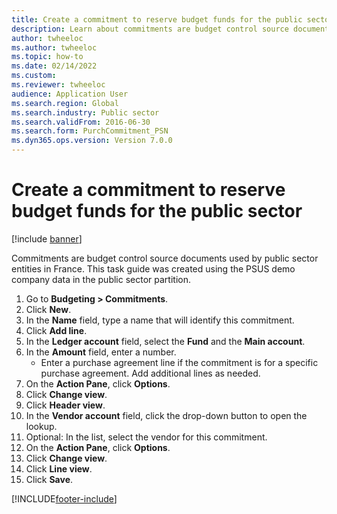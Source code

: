 ```yaml
--- 
title: Create a commitment to reserve budget funds for the public sector
description: Learn about commitments are budget control source documents used by public sector entities in France, including a step-by-step process.
author: twheeloc
ms.author: twheeloc
ms.topic: how-to
ms.date: 02/14/2022
ms.custom:
ms.reviewer: twheeloc    
audience: Application User  
ms.search.region: Global
ms.search.industry: Public sector
ms.search.validFrom: 2016-06-30
ms.search.form: PurchCommitment_PSN
ms.dyn365.ops.version: Version 7.0.0 
---
```


# Create a commitment to reserve budget funds for the public sector

[!include [banner](../../includes/banner.md)]

Commitments are budget control source documents used by public sector entities in France. This task guide was created using the PSUS demo company data in the public sector partition.

1. Go to **Budgeting > Commitments**.
2. Click **New**.
3. In the **Name** field, type a name that will identify this commitment.
4. Click **Add line**.
5. In the **Ledger account** field, select the **Fund** and the **Main account**.
6. In the **Amount** field, enter a number.
    * Enter a purchase agreement line if the commitment is for a specific purchase agreement. Add additional lines as needed.  
7. On the **Action Pane**, click **Options**.
8. Click **Change view**.
9. Click **Header view**.
10. In the **Vendor account** field, click the drop-down button to open the lookup.
11. Optional: In the list, select the vendor for this commitment.
12. On the **Action Pane**, click **Options**.
13. Click **Change view**.
14. Click **Line view**.
15. Click **Save**.



[!INCLUDE[footer-include](../../../includes/footer-banner.md)]
